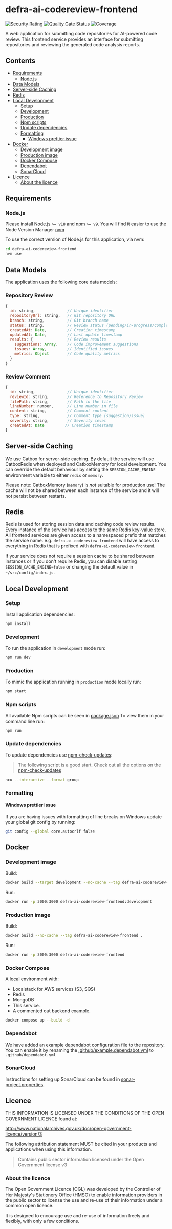 # defra-ai-codereview-frontend

[![Security Rating](https://sonarcloud.io/api/project_badges/measure?project=DEFRA_defra-ai-codereview-frontend&metric=security_rating)](https://sonarcloud.io/summary/new_code?id=DEFRA_defra-ai-codereview-frontend)
[![Quality Gate Status](https://sonarcloud.io/api/project_badges/measure?project=DEFRA_defra-ai-codereview-frontend&metric=alert_status)](https://sonarcloud.io/summary/new_code?id=DEFRA_defra-ai-codereview-frontend)
[![Coverage](https://sonarcloud.io/api/project_badges/measure?project=DEFRA_defra-ai-codereview-frontend&metric=coverage)](https://sonarcloud.io/summary/new_code?id=DEFRA_defra-ai-codereview-frontend)

A web application for submitting code repositories for AI-powered code review. This frontend service provides an interface for submitting repositories and reviewing the generated code analysis reports.

## Contents

- [Requirements](#requirements)
  - [Node.js](#nodejs)
- [Data Models](#data-models)
- [Server-side Caching](#server-side-caching)
- [Redis](#redis)
- [Local Development](#local-development)
  - [Setup](#setup)
  - [Development](#development)
  - [Production](#production)
  - [Npm scripts](#npm-scripts)
  - [Update dependencies](#update-dependencies)
  - [Formatting](#formatting)
    - [Windows prettier issue](#windows-prettier-issue)
- [Docker](#docker)
  - [Development image](#development-image)
  - [Production image](#production-image)
  - [Docker Compose](#docker-compose)
  - [Dependabot](#dependabot)
  - [SonarCloud](#sonarcloud)
- [Licence](#licence)
  - [About the licence](#about-the-licence)

## Requirements

### Node.js

Please install [Node.js](http://nodejs.org/) `>= v18` and [npm](https://nodejs.org/) `>= v9`. You will find it
easier to use the Node Version Manager [nvm](https://github.com/creationix/nvm)

To use the correct version of Node.js for this application, via nvm:

```bash
cd defra-ai-codereview-frontend
nvm use
```

## Data Models

The application uses the following core data models:

### Repository Review

```javascript
{
  id: string,              // Unique identifier
  repositoryUrl: string,   // Git repository URL
  branch: string,          // Git branch name
  status: string,          // Review status (pending/in-progress/completed)
  createdAt: Date,         // Creation timestamp
  updatedAt: Date,         // Last update timestamp
  results: {               // Review results
    suggestions: Array,    // Code improvement suggestions
    issues: Array,         // Identified issues
    metrics: Object        // Code quality metrics
  }
}
```

### Review Comment

```javascript
{
  id: string,              // Unique identifier
  reviewId: string,        // Reference to Repository Review
  filePath: string,        // Path to the file
  lineNumber: number,      // Line number in file
  content: string,         // Comment content
  type: string,            // Comment type (suggestion/issue)
  severity: string,        // Severity level
  createdAt: Date         // Creation timestamp
}
```

## Server-side Caching

We use Catbox for server-side caching. By default the service will use CatboxRedis when deployed and CatboxMemory for
local development.
You can override the default behaviour by setting the `SESSION_CACHE_ENGINE` environment variable to either `redis` or
`memory`.

Please note: CatboxMemory (`memory`) is _not_ suitable for production use! The cache will not be shared between each
instance of the service and it will not persist between restarts.

## Redis

Redis is used for storing session data and caching code review results. Every instance of the service has access to the same Redis key-value store. All frontend services are given access to a namespaced prefix that matches the service name. e.g. `defra-ai-codereview-frontend` will have access to everything in Redis that is prefixed with `defra-ai-codereview-frontend`.

If your service does not require a session cache to be shared between instances or if you don't require Redis, you can
disable setting `SESSION_CACHE_ENGINE=false` or changing the default value in `~/src/config/index.js`.

## Local Development

### Setup

Install application dependencies:

```bash
npm install
```

### Development

To run the application in `development` mode run:

```bash
npm run dev
```

### Production

To mimic the application running in `production` mode locally run:

```bash
npm start
```

### Npm scripts

All available Npm scripts can be seen in [package.json](./package.json)
To view them in your command line run:

```bash
npm run
```

### Update dependencies

To update dependencies use [npm-check-updates](https://github.com/raineorshine/npm-check-updates):

> The following script is a good start. Check out all the options on
> the [npm-check-updates](https://github.com/raineorshine/npm-check-updates)

```bash
ncu --interactive --format group
```

### Formatting

#### Windows prettier issue

If you are having issues with formatting of line breaks on Windows update your global git config by running:

```bash
git config --global core.autocrlf false
```

## Docker

### Development image

Build:

```bash
docker build --target development --no-cache --tag defra-ai-codereview-frontend:development .
```

Run:

```bash
docker run -p 3000:3000 defra-ai-codereview-frontend:development
```

### Production image

Build:

```bash
docker build --no-cache --tag defra-ai-codereview-frontend .
```

Run:

```bash
docker run -p 3000:3000 defra-ai-codereview-frontend
```

### Docker Compose

A local environment with:

- Localstack for AWS services (S3, SQS)
- Redis
- MongoDB
- This service.
- A commented out backend example.

```bash
docker compose up --build -d
```

### Dependabot

We have added an example dependabot configuration file to the repository. You can enable it by renaming
the [.github/example.dependabot.yml](.github/example.dependabot.yml) to `.github/dependabot.yml`

### SonarCloud

Instructions for setting up SonarCloud can be found in [sonar-project.properties](./sonar-project.properties).

## Licence

THIS INFORMATION IS LICENSED UNDER THE CONDITIONS OF THE OPEN GOVERNMENT LICENCE found at:

<http://www.nationalarchives.gov.uk/doc/open-government-licence/version/3>

The following attribution statement MUST be cited in your products and applications when using this information.

> Contains public sector information licensed under the Open Government license v3

### About the licence

The Open Government Licence (OGL) was developed by the Controller of Her Majesty's Stationery Office (HMSO) to enable
information providers in the public sector to license the use and re-use of their information under a common open
licence.

It is designed to encourage use and re-use of information freely and flexibly, with only a few conditions.
